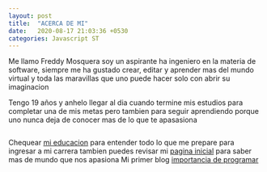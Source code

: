 ```yaml
---
layout: post
title:  "ACERCA DE MI"
date:   2020-08-17 21:03:36 +0530
categories: Javascript ST
---
```

Me llamo Freddy Mosquera soy un aspirante ha ingeniero en la materia de software, siempre me ha gustado crear, editar y aprender mas del mundo virtual y toda las maravillas que uno puede hacer solo con abrir su imaginacion


Tengo 19 años y anhelo llegar al dia cuando termine mis estudios para completar una de mis metas pero tambien para seguir aprendiendo porque uno nunca deja de conocer mas de lo que te apasasiona  

```
```

Chequear [mi educacion] para entender todo lo que me prepare para ingresar a mi carrera tambien puedes revisar mi [pagina inicial] para saber mas de mundo que nos apasiona 
Mi primer blog [importancia de programar]

[mi educacion]: https://freddystjr.github.io/PROJ-SO/javascript/nodejs/2020/08/17/welcome-to-edu.html
[pagina inicial]:  https://freddystjr.github.io/PROJ-SO/
[importancia de programar]: https://freddystjr.github.io/PROJ-SO/javascript/st/2020/08/17/importancia-de-programar.html
